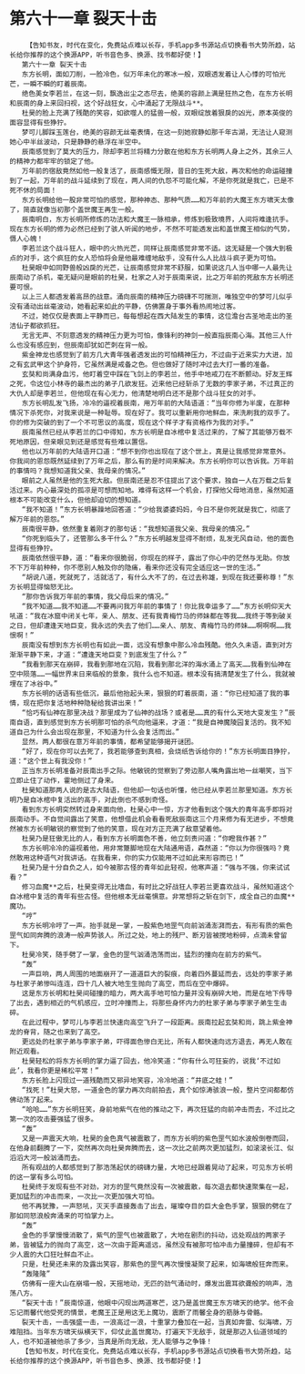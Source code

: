 # 第六十一章 裂天十击
        【告知书友，时代在变化，免费站点难以长存，手机app多书源站点切换看书大势所趋，站长给你推荐的这个换源APP，听书音色多、换源、找书都好使！】
       第六十一章 裂天十击
       东方长明，面如刀削，一脸冷色，似万年未化的寒冰一般，双眼透发着让人心悸的可怕光芒，一瞬不瞬的盯着辰南。
       绝色美女李若兰，在这一刻，飘逸出尘之态尽去，绝美的容颜上满是狂热之色，在东方长明和辰南的身上来回扫视，这个好战狂女，心中涌起了无限战斗**。
       杜昊的脸上充满了残酷的笑容，如欲噬人的猛兽一般，双眼绽放着狠戾的凶光，原本英俊的面容显得有些狰狞。
       梦可儿脚踩玉莲台，绝美的容颜无丝毫表情，在这一刻她寂静如那千年古湖，无法让人窥测她心中半丝波动，只是静静的悬浮在半空中。
       辰南感觉到了莫大的压力，除却李若兰将精力分散在他和东方长明两人身上之外，其余三人的精神力都牢牢的锁定了他。
       万年前的宿敌竟然如他一般复活了，辰南感慨无限，昔日的生死大敌，再次和他的命运碰撞到了一起，万年前的战斗延续到了现在，两人间的仇怨不可能化解，不是你死就是我亡，已是不死不休的局面！
       东方长明给他一股非常可怕的感觉，那种神态、那种气质……和万年前的大魔王东方啸天太像了，简直就像当初那个盖世魔王再生一般。
       辰南明白，东方长明所修炼的功法和大魔王一脉相承，修炼到极致境界，人间将难逢抗手。现在东方长明的修为必然已经到了骇人听闻的地步，不然不可能透发出和盖世魔王相似的气势，慑人心魄！
       李若兰这个战斗狂人，眼中的火热光芒，同样让辰南感觉非常不适。这无疑是一个强大到极点的对手，这个疯狂的女人恐怕将会是他最难缠地敌手，没有什么人比战斗疯子更为可怕。
       杜昊眼中如同野兽般凶戾的光芒，让辰南感觉非常不舒服，如果说这几人当中哪一人最先让辰南动了杀机，毫无疑问是眼前的杜昊，杜家之人对于辰南来说，比之万年前的死敌东方长明还要可恨。
       以上三人都透发着高昂的战意。涌向辰南的精神压力磅礴不可揣测，唯独空中的梦可儿似乎没有涌动出丝毫波动，她看起来如此的平静，仿佛置身于事外看热闹地过客。
       不过，她仅仅是表面上平静而已，每每想起在西大陆发生的事情，这位澹台古圣地走出的圣洁仙子都欲抓狂。
       无言无声、不刻意透发的精神压力更为可怕，像锋利的神剑一般直指辰南心海。其他三人什么也没有感应到，但辰南却犹如芒刺在背一般。
       紫金神龙也感觉到了前方几大青年强者透发出的可怕精神压力，不过由于近来实力大进，加之有玄武甲这个护身符，它虽然满是戒备之色。但也做好了随时冲过去大打一番的准备。
       玄奘和尚满身血污，他盯着空中踩在飞剑上的李若兰，他手中地戒刀在不断颤动。好友王辉之死，令这位小林寺的最杰出的弟子几欲发狂。近来他已经斩杀了无数的李家子弟，不过真正的大仇人却是李若兰，但他现在有心无力，他清楚地明白还不是那个战斗狂女的对手。
       东方长明乱发飞扬，冷冷的逼视着辰南，用万年前的大陆语道：“当年你修为半废，在那种情况下杀死你，对我来说是一种耻辱。现在好了。我可以重新用你地鲜血，来洗刷我的双手了。你的修为突破的到了一个不可思议的高度，现在这个样子才有资格作为我的对手。”
       辰南虽然已经从李若兰的口中得知，东方长明是自冰棺中复活过来的，了解了其能够万载不死地原因，但亲眼见到还是感觉有些难以置信。
       他也以万年前的大陆语开口道：“想不到你也出现在了这个世上，真是让我感觉非常意外。你我间的恩怨既然延续到了万年之后，那么有的是时间来解决。东方长明你可以告诉我。万年前的事情吗？我想知道我父亲、我母亲的情况。”
       眼前之人虽然是他的生死大敌。但辰南还是忍不住提出了这个要求，独自一人在万载之后复活过来。内心最深处的孤凉是可想而知地。难得有这样一个机会，打探他父母地消息，虽然知道根本不可能改变什么，但他却迫切的想知道。
       “我不知道！”东方长明暴躁地回答道：“少给我婆婆妈妈，今日不是你死就是我亡，彻底了解万年前的恩怨。”
       辰南很平静，依然重复着刚才的那句话：“我想知道我父亲、我母亲的情况。”
       “你死到临头了，还管那么多干什么？”东方长明越发显得不耐烦，乱发无风自动，他的面色显得有些狰狞。
       辰南依然很平静，道：“看来你很脆弱，你现在的样子，露出了你心中的茫然与无助。你放不下万年前种种，你不愿别人触及你的隐痛，看来你还没有完全适应这一世的生活。”
       “胡说八道，死就死了，活就活了，有什么大不了的，在过去称雄，到现在我还要称尊！”东方长明显得恼怒无比。
       “那你告诉我万年前的事情，我父母后来的情况。”
       “我不知道……我不知道……不要再问我万年前的事情了！你比我幸运多了……”东方长明仰天大吼道：“我在冰窟中闭关七年，亲人、朋友、还有我青梅竹马的师妹都在等我……我终于等到破关之日，但却遭逢天地巨变，我永远的失去了他们……亲人、朋友、青梅竹马的师妹……啊啊啊……我恨啊！”
       辰南没有想到东方长明也有如此一面，远没有想象中那么冷血残酷。他久久未语，直到对方渐渐平静下来，才道：“遭逢天地巨变？到底发生了什么？”
       “我看到那天在崩碎，我看到那地在沉陷，我看到那北洋的海水涌上了高天……我看到仙神在空中陨落……一幅世界末日来临般的景象，我什么也不知道。根本没有搞清楚发生了什么，我就被埋在了冰谷中。”
       东方长明的话语有些低沉，最后他抬起头来，狠狠的盯着辰南，道：“你已经知道了我的事情，现在把你复活地种种隐秘给我讲出来！”
       “恰巧有仙神在那里决战？那里成为了仙神的战场？或者是……真的有什么天地大变发生？”辰南自语，直到感觉到东方长明那可怕的杀气向他逼来，才道：“我是自神魔陵园复活的。我不知道自己为什么会出现在那里，不知道为什么会复活而出。”
       显然，两人都很在意万年前的事情，都希望能够揭开谜团。
       “好了，现在你可以去死了，我若能够查到真相，会烧纸告诉给你的！”东方长明面目狰狞，道：“这个世上有我没你！”
       正当东方长明准备对辰南出手之际。他敏锐的觉察到了旁边那人嘴角露出地一丝嘲笑，当下立即止住了动作，霍地侧过了身来。
       杜昊知道那两人说的是古大陆语，但他却一句话也听懂，他已经从李若兰那里知道。东方长明乃是自冰棺中复活出的高手，对此倒也不感到奇怪。
       看到东方长明突然转过身来面向他，杜昊心中一惊，方才他看到这个强大的青年高手即将对辰南动手。不自觉间露出了笑意，他想借此机会看看死敌辰南这三个月来修为有无进步，不想竟然被东方长明敏锐的察觉到了他的笑意，现在对方正充满了敌意望着他。
       杜昊乃是狂傲无比的人，看到东方长明面色不善，他立刻责问道：“你瞪我作甚？”
       东方长明冷冷的逼视着他，用非常蹩脚地现在大陆通用语，森然道：“你以为你很强吗？竟然敢用这种语气对我讲话。在我看来，你的实力仅能用不过如此来形容而已！”
       杜昊乃是十分自负之人，如今被那古怪的青年如此轻视，他寒声道：“强与不强，你来试试看？”
       修习血魔**之后，杜昊变得无比嗜血，有时比之好战狂人李若兰更喜欢战斗，虽然知道这个自冰棺中复活的青年有些古怪。但他根本无丝毫惧意。非常想将之斩在剑下，成全自己的血魔**魔功。
       “哼”
       东方长明冷哼了一声。抬手就是一掌，一股紫色地罡气向前汹涌澎湃而去，有形有质的紫色罡气如同奔腾的浪涛一般声势骇人。所过之处，地上的残尸、断刃皆被搅地粉碎，点滴未曾留下。
       杜昊冷笑，随手劈了一掌，金色的罡气汹涌浩荡而出，猛烈的撞向在前方的紫气。
       “轰”
       一声巨响，两人周围的地面崩开了一道道巨大的裂痕，向着四外蔓延而去，远处的李家子弟与杜家子弟惨叫连连，四十几人被大地生生抛向了高空，而后在空中爆碎。
       这是东方长明和杜昊间碰撞的暗力，两大高手地可怕力量并没有崩碎大地，而是在地下传导了出去，遇到相近的气机感应，立时冲撞而上，将那些身怀内力的杜家子弟与李家子弟生生击碎。
       在此过程中，梦可儿与李若兰快速向高空飞升了一段距离。辰南拉起玄奘和尚，跳上紫金神龙的脊背，随之也来到了高空。
       更远处的杜家子弟与李家子弟，吓得面色惨白无比，所有人都快速向远方退去，再无人敢在附近观看。
       杜昊轻松的将东方长明的掌力逼了回去，他冷笑道：“你有什么可狂妄的，说我‘不过如此’，我看你更是稀松平常！”
       东方长脸上闪现过一道残酷而又邪异地笑容，冷冷地道：“井底之蛙！”
       “找死！”杜昊大怒，一道金色的掌力再次向前拍去，真个如惊涛骇浪一般，整片空间都都仿佛动荡了起来。
       “哈哈……”东方长明狂笑，身前地紫气在他的推动之下，再次狂猛的向前冲击而去，不过比之第一次的攻击要强猛了很多。
       “轰”
       又是一声震天大响，杜昊的金色真气被震散了，而东方长明的紫色罡气如水波般倒卷而回，在他身前翻腾了一下，突然再次向杜昊奔腾而去，这一次比之前两次更加猛烈，如滚滚长江、似滔滔大河一般汹涌而去。
       所有观战的人都感觉到了那浩荡起伏的磅礴力量，大地已经跟着晃动了起来，可见东方长明的这一掌有多么可怕。
       杜昊终于发现有些不对劲，对方的罡气竟然没有一次被震散，每次退去都快速聚集在一起，更加猛烈的冲击而来，一次比一次更加强大可怕。
       他不再犹豫，一声怒吼，灭天手直接轰击了出去，璀璨夺目的巨大金色手掌，狠狠的劈在了那如同怒浪般奔涌来的可怕掌力上。
       “轰”
       金色的手掌慢慢消散了，紫气的罡气也被震散了，大地在剧烈的抖动，远处观战的两家子弟，皆被猛力的抛向了高空，这一次由于距离遥远，虽然没有被那可怕冲击力量撞碎，但却有不少人震的大口狂吐鲜血不止。
       只是，杜昊还未来的及露出笑容，那紫色的罡气再次慢慢凝聚了起来，如海啸般狂奔而来。
       “轰隆隆”
       仿佛有一座大山在崩塌一般，天摇地动，无匹的劲气涌动时，爆发出震耳欲聋般的响声，浩荡八方。
       “裂天十击！”辰南惊道，他眼中闪现出两道寒芒，这乃是盖世魔王东方啸天的绝学。他不会忘记雨馨代他受死的情景，老魔王正是用这无上魔功，震断了雨馨全身的筋脉与骨骼。
       裂天十击，一击强盛一击，一浪高过一浪，十重掌力叠加在一起，当真如奔雷、似海啸，万难阻挡。当年东方啸天纵横天下，仰仗此盖世魔功，打遍天下无敌手，就是那迈入仙道领域的人，也不知道被他杀了多少，当真是所向无敌，无人能够与之争锋！
       【告知书友，时代在变化，免费站点难以长存，手机app多书源站点切换看书大势所趋，站长给你推荐的这个换源APP，听书音色多、换源、找书都好使！】